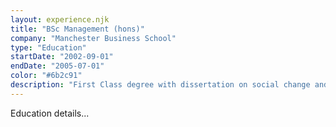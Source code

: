 ```yaml
---
layout: experience.njk
title: "BSc Management (hons)"
company: "Manchester Business School"
type: "Education"
startDate: "2002-09-01"
endDate: "2005-07-01"
color: "#6b2c91"
description: "First Class degree with dissertation on social change and sustainability."
---
```


Education details...